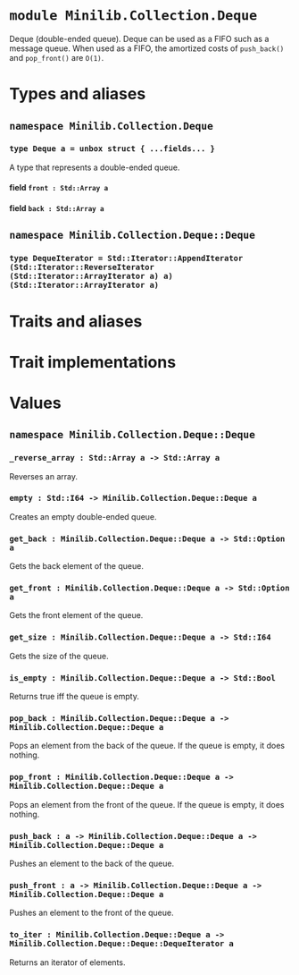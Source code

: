 # `module Minilib.Collection.Deque`

Deque (double-ended queue).
Deque can be used as a FIFO such as a message queue.
When used as a FIFO, the amortized costs of `push_back()` and
`pop_front()` are `O(1)`.

# Types and aliases

## `namespace Minilib.Collection.Deque`

### `type Deque a = unbox struct { ...fields... }`

A type that represents a double-ended queue.

#### field `front : Std::Array a`

#### field `back : Std::Array a`

## `namespace Minilib.Collection.Deque::Deque`

### `type DequeIterator = Std::Iterator::AppendIterator (Std::Iterator::ReverseIterator (Std::Iterator::ArrayIterator a) a) (Std::Iterator::ArrayIterator a)`

# Traits and aliases

# Trait implementations

# Values

## `namespace Minilib.Collection.Deque::Deque`

### `_reverse_array : Std::Array a -> Std::Array a`

Reverses an array.

### `empty : Std::I64 -> Minilib.Collection.Deque::Deque a`

Creates an empty double-ended queue.

### `get_back : Minilib.Collection.Deque::Deque a -> Std::Option a`

Gets the back element of the queue.

### `get_front : Minilib.Collection.Deque::Deque a -> Std::Option a`

Gets the front element of the queue.

### `get_size : Minilib.Collection.Deque::Deque a -> Std::I64`

Gets the size of the queue.

### `is_empty : Minilib.Collection.Deque::Deque a -> Std::Bool`

Returns true iff the queue is empty.

### `pop_back : Minilib.Collection.Deque::Deque a -> Minilib.Collection.Deque::Deque a`

Pops an element from the back of the queue. If the queue is empty, it does nothing.

### `pop_front : Minilib.Collection.Deque::Deque a -> Minilib.Collection.Deque::Deque a`

Pops an element from the front of the queue. If the queue is empty, it does nothing.

### `push_back : a -> Minilib.Collection.Deque::Deque a -> Minilib.Collection.Deque::Deque a`

Pushes an element to the back of the queue.

### `push_front : a -> Minilib.Collection.Deque::Deque a -> Minilib.Collection.Deque::Deque a`

Pushes an element to the front of the queue.

### `to_iter : Minilib.Collection.Deque::Deque a -> Minilib.Collection.Deque::Deque::DequeIterator a`

Returns an iterator of elements.